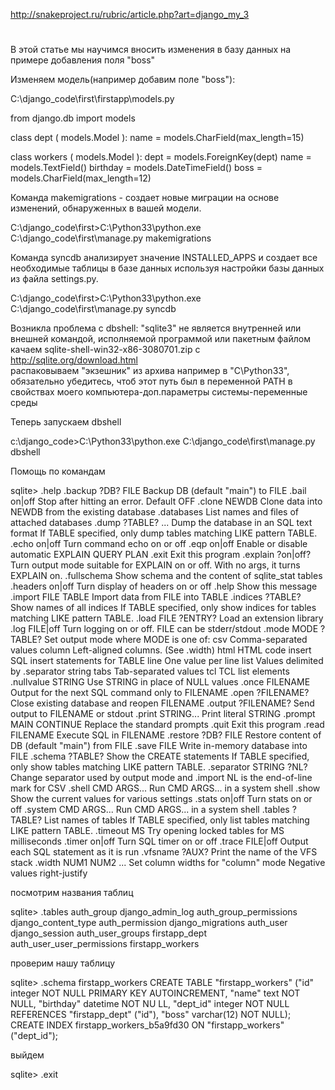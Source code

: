 http://snakeproject.ru/rubric/article.php?art=django_my_3
#
В этой статье мы научимся вносить изменения в базу данных на примере добавления поля "boss"


Изменяем модель(например добавим поле "boss"):

C:\django_code\first\firstapp\models.py


from django.db import models

class dept ( models.Model ):
    name       = models.CharField(max_length=15)

class workers ( models.Model ):
    dept       = models.ForeignKey(dept)
    name       = models.TextField()
    birthday   = models.DateTimeField()
    boss       = models.CharField(max_length=12)


 

Команда makemigrations - cоздает новые миграции на основе изменений, обнаруженных в вашей модели.

C:\django_code\first>C:\Python33\python.exe C:\django_code\first\manage.py makemigrations

 

Команда syncdb анализирует значение INSTALLED_APPS и создает все необходимые таблицы в базе данных используя настройки базы данных из файла settings.py.

C:\django_code\first>C:\Python33\python.exe C:\django_code\first\manage.py syncdb

 

Возникла проблема с dbshell: "sqlite3" не является внутренней или внешней командой, исполняемой программой или пакетным файлом
качаем sqlite-shell-win32-x86-3080701.zip с http://sqlite.org/download.html    
распаковываем "экзешник" из архива например в "C\Python33\", 
обязательно убедитесь, чтоб этот путь был в переменной PATH в свойствах моего компьютера-доп.параметры системы-переменные среды

 

Теперь запускаем dbshell

c:\django_code>C:\Python33\python.exe C:\django_code\first\manage.py dbshell

 

Помощь по командам

sqlite> .help
.backup ?DB? FILE      Backup DB (default "main") to FILE
.bail on|off           Stop after hitting an error.  Default OFF
.clone NEWDB           Clone data into NEWDB from the existing database
.databases             List names and files of attached databases
.dump ?TABLE? ...      Dump the database in an SQL text format
                         If TABLE specified, only dump tables matching
                         LIKE pattern TABLE.
.echo on|off           Turn command echo on or off
.eqp on|off            Enable or disable automatic EXPLAIN QUERY PLAN
.exit                  Exit this program
.explain ?on|off?      Turn output mode suitable for EXPLAIN on or off.
                         With no args, it turns EXPLAIN on.
.fullschema            Show schema and the content of sqlite_stat tables
.headers on|off        Turn display of headers on or off
.help                  Show this message
.import FILE TABLE     Import data from FILE into TABLE
.indices ?TABLE?       Show names of all indices
                         If TABLE specified, only show indices for tables
                         matching LIKE pattern TABLE.
.load FILE ?ENTRY?     Load an extension library
.log FILE|off          Turn logging on or off.  FILE can be stderr/stdout
.mode MODE ?TABLE?     Set output mode where MODE is one of:
                         csv      Comma-separated values
                         column   Left-aligned columns.  (See .width)
                         html     HTML <table> code
                         insert   SQL insert statements for TABLE
                         line     One value per line
                         list     Values delimited by .separator string
                         tabs     Tab-separated values
                         tcl      TCL list elements
.nullvalue STRING      Use STRING in place of NULL values
.once FILENAME         Output for the next SQL command only to FILENAME
.open ?FILENAME?       Close existing database and reopen FILENAME
.output ?FILENAME?     Send output to FILENAME or stdout
.print STRING...       Print literal STRING
.prompt MAIN CONTINUE  Replace the standard prompts
.quit                  Exit this program
.read FILENAME         Execute SQL in FILENAME
.restore ?DB? FILE     Restore content of DB (default "main") from FILE
.save FILE             Write in-memory database into FILE
.schema ?TABLE?        Show the CREATE statements
                         If TABLE specified, only show tables matching
                         LIKE pattern TABLE.
.separator STRING ?NL? Change separator used by output mode and .import
                         NL is the end-of-line mark for CSV
.shell CMD ARGS...     Run CMD ARGS... in a system shell
.show                  Show the current values for various settings
.stats on|off          Turn stats on or off
.system CMD ARGS...    Run CMD ARGS... in a system shell
.tables ?TABLE?        List names of tables
                         If TABLE specified, only list tables matching
                         LIKE pattern TABLE.
.timeout MS            Try opening locked tables for MS milliseconds
.timer on|off          Turn SQL timer on or off
.trace FILE|off        Output each SQL statement as it is run
.vfsname ?AUX?         Print the name of the VFS stack
.width NUM1 NUM2 ...   Set column widths for "column" mode
                         Negative values right-justify
                         
посмотрим названия таблиц

sqlite> .tables
auth_group                  django_admin_log
auth_group_permissions      django_content_type
auth_permission             django_migrations
auth_user                   django_session
auth_user_groups            firstapp_dept
auth_user_user_permissions  firstapp_workers

проверим нашу таблицу

sqlite> .schema firstapp_workers
CREATE TABLE "firstapp_workers" ("id" integer NOT NULL PRIMARY KEY AUTOINCREMENT, "name" text NOT NULL, "birthday" datetime NOT NU
LL, "dept_id" integer NOT NULL REFERENCES "firstapp_dept" ("id"), "boss" varchar(12) NOT NULL);
CREATE INDEX firstapp_workers_b5a9fd30 ON "firstapp_workers" ("dept_id");

выйдем

sqlite> .exit
